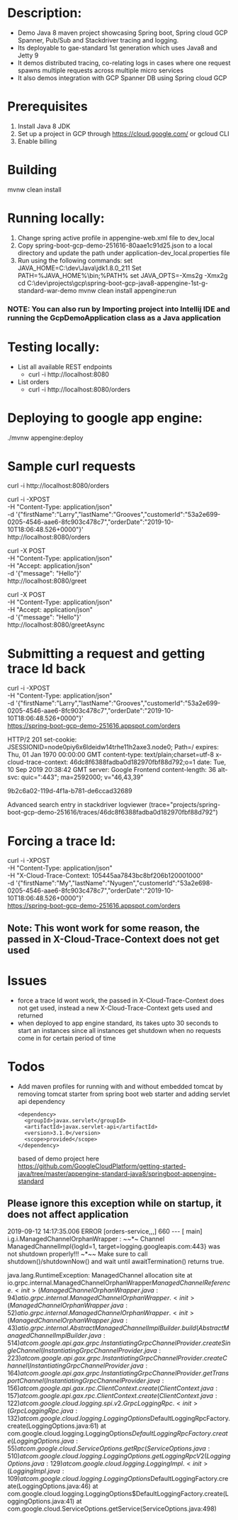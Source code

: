 # Description:
* Demo Java 8 maven project showcasing Spring boot, Spring cloud GCP Spanner, Pub/Sub and Stackdriver tracing and logging.
* Its deployable to gae-standard 1st generation which uses Java8 and Jetty 9
* It demos distributed tracing, co-relating logs in cases where one request spawns multiple requests across multiple micro services
* It also demos integration with GCP Spanner DB using Spring cloud GCP

# Prerequisites 
1. Install Java 8 JDK
2. Set up a project in GCP through https://cloud.google.com/ or gcloud CLI
3. Enable billing

# Building
mvnw clean install

# Running locally: 

1. Change spring active profile in appengine-web.xml file to dev_local
2. Copy spring-boot-gcp-demo-251616-80aae1c91d25.json to a local directory and update the path
under application-dev_local.properties file
3. Run using the following commands:
set JAVA_HOME=C:\dev\Java\jdk1.8.0_211
Set PATH=%JAVA_HOME%\bin;%PATH%
set JAVA_OPTS=-Xms2g -Xmx2g
cd C:\dev\projects\gcp\spring-boot-gcp-java8-appengine-1st-g-standard-war-demo
mvnw clean install appengine:run

### NOTE: You can also run by Importing project into Intellij IDE and running the GcpDemoApplication class as a Java application

# Testing locally:
* List all available REST endpoints
  * curl -i http://localhost:8080
* List orders
  * curl -i http://localhost:8080/orders

# Deploying to google app engine:
./mvnw appengine:deploy

# Sample curl requests
curl -i http://localhost:8080/orders

curl -i -XPOST \
-H "Content-Type: application/json" \
-d '{"firstName":"Larry","lastName":"Grooves","customerId":"53a2e699-0205-4546-aae6-8fc903c478c7","orderDate":"2019-10-10T18:06:48.526+0000"}' \
http://localhost:8080/orders

curl -X POST \
-H "Content-Type: application/json" \
-H "Accept: application/json" \
-d '{"message": "Hello"}' \
http://localhost:8080/greet

curl -X POST \
-H "Content-Type: application/json" \
-H "Accept: application/json" \
-d '{"message": "Hello"}' \
http://localhost:8080/greetAsync 

# Submitting a request and getting trace Id back
curl -i -XPOST \
-H "Content-Type: application/json" \
-d '{"firstName":"Larry","lastName":"Grooves","customerId":"53a2e699-0205-4546-aae6-8fc903c478c7","orderDate":"2019-10-10T18:06:48.526+0000"}' \
https://spring-boot-gcp-demo-251616.appspot.com/orders

HTTP/2 201
set-cookie: JSESSIONID=node0piy6x6ldeidw14trhe11h2axe3.node0; Path=/
expires: Thu, 01 Jan 1970 00:00:00 GMT
content-type: text/plain;charset=utf-8
x-cloud-trace-context: 46dc8f6388fadba0d182970fbf88d792;o=1
date: Tue, 10 Sep 2019 20:38:42 GMT
server: Google Frontend
content-length: 36
alt-svc: quic=":443"; ma=2592000; v="46,43,39"

9b2c6a02-119d-4f1a-b781-de6ccad32689

Advanced search entry in stackdriver logviewer
(trace="projects/spring-boot-gcp-demo-251616/traces/46dc8f6388fadba0d182970fbf88d792")

# Forcing a trace Id:
curl -i -XPOST \
-H "Content-Type: application/json" \
-H "X-Cloud-Trace-Context: 105445aa7843bc8bf206b120001000" \
-d '{"firstName":"My","lastName":"Nyugen","customerId":"53a2e698-0205-4546-aae6-8fc903c478c7","orderDate":"2019-10-10T18:06:48.526+0000"}' \
https://spring-boot-gcp-demo-251616.appspot.com/orders
##  Note: This wont work for some reason, the passed in X-Cloud-Trace-Context does not get used

# Issues
 * force a trace Id wont work, the passed in X-Cloud-Trace-Context does not get used, instead a new X-Cloud-Trace-Context gets used and returned
 * when deployed to app engine standard, its takes upto 30 seconds to start an instances since all instances get shutdown when no requests come in
   for certain period of time
# Todos
 * Add maven profiles for running with and without embedded tomcat by removing tomcat starter from spring boot web starter
   and adding servlet api dependency
     <!-- Include Servlet API -->
       <dependency>
         <groupId>javax.servlet</groupId>
         <artifactId>javax.servlet-api</artifactId>
         <version>3.1.0</version>
         <scope>provided</scope>
       </dependency>
    based of demo project here
    https://github.com/GoogleCloudPlatform/getting-started-java/tree/master/appengine-standard-java8/springboot-appengine-standard   
      
 ## Please ignore this exception while on startup, it does not affect application
 
 2019-09-12 14:17:35.006 ERROR [orders-service,,,] 660 --- [           main] i.g.i.ManagedChannelOrphanWrapper        : *~*~*~ Channel ManagedChannelImpl{logId=1, target=logging.googleapis.com:443} was not shutdown properly!!! ~*~*~*
     Make sure to call shutdown()/shutdownNow() and wait until awaitTermination() returns true.
 
 java.lang.RuntimeException: ManagedChannel allocation site
 	at io.grpc.internal.ManagedChannelOrphanWrapper$ManagedChannelReference.<init>(ManagedChannelOrphanWrapper.java:94)
 	at io.grpc.internal.ManagedChannelOrphanWrapper.<init>(ManagedChannelOrphanWrapper.java:52)
 	at io.grpc.internal.ManagedChannelOrphanWrapper.<init>(ManagedChannelOrphanWrapper.java:43)
 	at io.grpc.internal.AbstractManagedChannelImplBuilder.build(AbstractManagedChannelImplBuilder.java:514)
 	at com.google.api.gax.grpc.InstantiatingGrpcChannelProvider.createSingleChannel(InstantiatingGrpcChannelProvider.java:223)
 	at com.google.api.gax.grpc.InstantiatingGrpcChannelProvider.createChannel(InstantiatingGrpcChannelProvider.java:164)
 	at com.google.api.gax.grpc.InstantiatingGrpcChannelProvider.getTransportChannel(InstantiatingGrpcChannelProvider.java:156)
 	at com.google.api.gax.rpc.ClientContext.create(ClientContext.java:157)
 	at com.google.api.gax.rpc.ClientContext.create(ClientContext.java:122)
 	at com.google.cloud.logging.spi.v2.GrpcLoggingRpc.<init>(GrpcLoggingRpc.java:132)
 	at com.google.cloud.logging.LoggingOptions$DefaultLoggingRpcFactory.create(LoggingOptions.java:61)
 	at com.google.cloud.logging.LoggingOptions$DefaultLoggingRpcFactory.create(LoggingOptions.java:55)
 	at com.google.cloud.ServiceOptions.getRpc(ServiceOptions.java:510)
 	at com.google.cloud.logging.LoggingOptions.getLoggingRpcV2(LoggingOptions.java:129)
 	at com.google.cloud.logging.LoggingImpl.<init>(LoggingImpl.java:109)
 	at com.google.cloud.logging.LoggingOptions$DefaultLoggingFactory.create(LoggingOptions.java:46)
 	at com.google.cloud.logging.LoggingOptions$DefaultLoggingFactory.create(LoggingOptions.java:41)
 	at com.google.cloud.ServiceOptions.getService(ServiceOptions.java:498)









